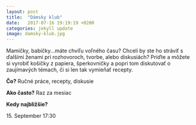 ```yaml
---
layout: post
title:  "Dámsky klub"
date:   2017-07-16 19:19:19 +0200
categories: jekyll update
image: damsky-klub.jpg
---
```

Mamičky, babičky...máte chvíľu voľného času? Chceli by ste ho stráviť s ďalšími ženami pri rozhovoroch, tvorbe, alebo diskusiách? Príďte a môžete si vyrobiť košíčky z papiera, šperkovničky a popri tom diskutovať o zaujímavých témach, či si len tak vymieňať recepty.



**Čo?** Ručné práce, recepty, diskusie

**Ako často?** Raz za mesiac

**Kedy najbližšie?**

15\. September 17:30
